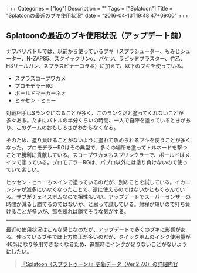 +++
Categories = ["log"]
Description = ""
Tags = ["Splatoon"]
Title = "Splatoonの最近のブキ使用状況"
date = "2016-04-13T19:48:47+09:00"
+++

## Splatoonの最近のブキ使用状況（アップデート前）
ナワバリバトルでは、以前から使っているブキ（スプラシューター、もみじシューター、N-ZAP85、スクイックリンα、バケツ、ラピッドブラスター、竹乙、H3リールガン、スプラスピナーコラボ）に加えて、以下のブキを使っている。

* スプラスコープワカメ
* プロモデラーRG
* ボールドマーカーネオ
* ヒッセン・ヒュー

対戦相手はSランクになることが多く、このランクだと塗ってくれないことが多々ある。たまにバトルの半分くらいの時間、一人で自陣を塗っているときがあり、このゲームのおもしろさがわからなくなる。

そのため、塗り負けることがないように塗れて攻められるブキを使うことが多くなった。プロモデラーRGはその典型で、多くの場所を塗ってトルネードを撃つことで勝利に貢献している。スコープワカメもスプリンクラーで、ボールドはメインで塗っている。プロモデラーRGは、パブロ以外には塗り負けないので使っていて楽しい。

ヒッセン・ヒューもメインで塗っているのだが、別のことを試している。イカニンジャが滅多にいなくなったことで、逆に使えるのではないかともくろんでいる。サブがチェイスボムなので相性もいい。アップデートでスーパーセンサーの時間が減るし勝てるのではないか、と思って試している。射程が短いので打ち負けることが多いが、策を練れば勝てそうな気がする。

----

最近の使用状況はこんな感じなのだが、アップデートで多くのブキに影響がある。使っているブキでは上方修正が多いのだが、クイックボムのインク使用量が40%になり多用できなくなるため、追撃時にインクが足りないことがないようにしたい。

> [『Splatoon（スプラトゥーン）』更新データ（Ver.2.7.0）の詳細内容](https://www.nintendo.co.jp/wiiu/agmj/update/index_270.html)
